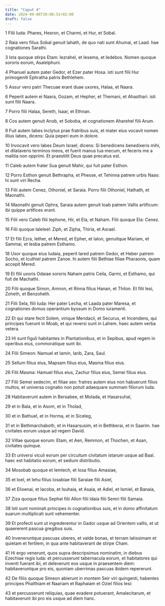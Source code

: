 ```yaml
---
title: "Caput 4"
date: 2024-09-06T20:00:51+02:00
draft: false
---
```



1 Filii Iuda: Phares, Hesron, et Charmi, et Hur, et Sobal.

2 Raia vero filius Sobal genuit Iahath, de quo nati sunt Ahumai, et Laad. hae cognationes Sarathi.

3 Ista quoque stirps Etam: Iezrahel, et Iesema, et Iedebos. Nomen quoque sororis eorum, Asalelphuni.

4 Phanuel autem pater Gedor, et Ezer pater Hosa. isti sunt filii Hur primogeniti Ephratha patris Bethlehem.

5 Assur vero patri Thecuae erant duae uxores, Halaa, et Naara.

6 Peperit autem ei Naara, Oozam, et Hepher, et Themani, et Ahasthari. isti sunt filii Naara.

7 Porro filii Halaa, Sereth, Isaar, et Ethnan.

8 Cos autem genuit Anob, et Soboba, et cognationem Aharehel filii Arum.

9 Fuit autem Iabes inclytus prae fratribus suis, et mater eius vocavit nomen illius Iabes, dicens: Quia peperi eum in dolore.

10 Invocavit vero Iabes Deum Israel, dicens: Si benedicens benedixeris mihi, et dilataveris terminos meos, et fuerit manus tua mecum, et feceris me a malitia non opprimi. Et praestitit Deus quae precatus est.

11 Caleb autem frater Sua genuit Mahir, qui fuit pater Esthon.

12 Porro Esthon genuit Bethrapha, et Phesse, et Tehinna patrem urbis Naas: hi sunt viri Recha.

13 Filii autem Cenez, Othoniel, et Saraia. Porro filii Othoniel, Hathath, et Maonathi.

14 Maonathi genuit Ophra, Saraia autem genuit Ioab patrem Vallis artificum: ibi quippe artifices erant.

15 Filii vero Caleb filii Iephone, Hir, et Ela, et Naham. Filii quoque Ela: Cenez.

16 Filii quoque Ialeleel: Ziph, et Zipha, Thiria, et Asrael.

17 Et filii Ezra, Iether, et Mered, et Epher, et Ialon, genuitque Mariam, et Sammai, et Iesba patrem Esthamo.

18 Uxor quoque eius Iudaia, peperit Iared patrem Gedor, et Heber patrem Socho, et Icuthiel patrem Zanoe. hi autem filii Bethiae filiae Pharaonis, quam accepit Mered.

19 Et filii uxoris Odaiae sororis Naham patris Ceila, Garmi, et Esthamo, qui fuit de Machathi.

20 Filii quoque Simon, Amnon, et Rinna filius Hanan, et Thilon. Et filii Iesi, Zoheth, et Benzoheth.

21 Filii Sela, filii Iuda: Her pater Lecha, et Laada pater Maresa, et cognationes domus operantium byssum in Domo iuramenti.

22 Et qui stare fecit Solem, virique Mendacii, et Securus, et Incendens, qui principes fuerunt in Moab, et qui reversi sunt in Lahem. haec autem verba vetera.

23 Hi sunt figuli habitantes in Plantationibus, et in Sepibus, apud regem in operibus eius, commoratique sunt ibi.

24 Filii Simeon: Namuel et Iamin, Iarib, Zara, Saul.

25 Sellum filius eius, Mapsam filius eius, Masma filius eius.

26 Filii Masma: Hamuel filius eius, Zachur filius eius, Semei filius eius.

27 Filii Semei sedecim, et filiae sex: fratres autem eius non habuerunt filios multos, et universa cognatio non potuit adaequare summam filiorum Iuda.

28 Habitaverunt autem in Bersabee, et Molada, et Hasarsuhal,

29 et in Bala, et in Asom, et in Tholad,

30 et in Bathuel, et in Horma, et in Siceleg,

31 et in Bethmarchaboth, et in Hasarsusim, et in Bethberai, et in Saarim. hae civitates eorum usque ad regem David.

32 Villae quoque eorum: Etam, et Aen, Remmon, et Thochen, et Asan, civitates quinque.

33 Et universi viculi eorum per circuitum civitatum istarum usque ad Baal. haec est habitatio eorum, et sedium distributio.

34 Mosobab quoque et Iemlech, et Iosa filius Amasiae,

35 et Ioel, et Iehu filius Iosabiae filii Saraiae filii Asiel,

36 et Elioenai, et Iacoba, et Isuhaia, et Asaia, et Adiel, et Ismiel, et Banaia,

37 Ziza quoque filius Sephei filii Allon filii Idaia filii Semri filii Samaia.

38 Isti sunt nominati principes in cognationibus suis, et in domo affinitatum suarum multiplicati sunt vehementer.

39 Et profecti sunt ut ingrederentur in Gador usque ad Orientem vallis, et ut quaererent pascua gregibus suis.

40 Inveneruntque pascuas uberes, et valde bonas, et terram latissimam et quietam et fertilem, in qua ante habitaverant de stirpe Cham.

41 Hi ergo venerunt, quos supra descripsimus nominatim, in diebus Ezechiae regis Iuda: et percusserunt tabernacula eorum, et habitatores qui inventi fuerant ibi, et deleverunt eos usque in praesentem diem: habitaveruntque pro eis, quoniam uberrimas pascuas ibidem repererunt.

42 De filiis quoque Simeon abierunt in montem Seir viri quingenti, habentes principes Phalthiam et Naariam et Raphaiam et Oziel filios Iesi:

43 et percusserunt reliquias, quae evadere potuerant, Amalecitarum, et habitaverunt ibi pro eis usque ad diem hanc.

